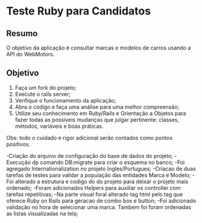 # Teste Ruby para Candidatos

## Resumo

O objetivo da aplicação é consultar marcas e modelos de carros usando a API do WebMotors.

## Objetivo

1. Faça um fork do projeto;
2. Execute o rails server;
3. Verifique o funcionamento da aplicação;
4. Abra o código e faça uma análise para uma melhor compreensão;
5. Utilize seu conhecimento em Ruby/Rails e Orientação a Objetos para fazer todas as possíveis mudanças que julgar pertinente: classes, métodos, variáveis e boas práticas.

Obs: todo o cuidado e rigor adicional serão contados como pontos positivos.


-Criação do arquivo de configuração do base de dados do projeto;
-Execução dp comando DB:migrate para criar o esquema no banco;
-Foi agregado Internationalization no projeto Ingles/Portugues;
-Criacao de duas tarefas de testes para validar a população das entidades Marca e Modelo;
-Foi alterado a estrutura e codigo do do projeto para deixar o projeto mais ordenado;
-Foram adicionados Helpers para auxiliar os controller com tarefas repetitivas;
-Na parte visual foral alterado tag html pelo tag que oferece Ruby on Rails para geracao de combo box e button;
-Foi adicionado validação no hora de selecionar uma marca. Tambem foi foram ordenadas as listas visualizadas na tela;
 
